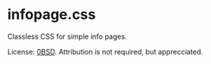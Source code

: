 # infopage.css

Classless CSS for simple info pages.

License: [0BSD](LICENSE). Attribution is not required, but apprecciated.

